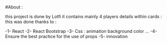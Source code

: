 #About :

this project is done by Lotfi it contains mainly 4 players details within cards :
this was done thanks to :

-1- React
-2- React Bootstrap
-3- Css : animation background color ...
-4- Ensure the best practice for the use of props
-5- innovation
